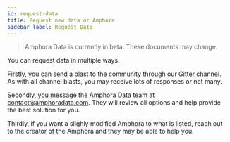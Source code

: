 ```yaml
---
id: request-data
title: Request new data or Amphora
sidebar_label: Request Data
---
```


> Amphora Data is currently in beta. These documents may change.

You can request data in multiple ways.

Firstly, you can send a blast to the community through our [Gitter channel](https://gitter.im/amphoradata/community). As with all channel blasts, you may receive lots of responses or not many.

Secondly, you message the Amphora Data team at contact@amphoradata.com. They will review all options and help provide the best solution for you.

Thirdly, if you want a slighly modified Amphora to what is listed, reach out to the creator of the Amphora and they may be able to help you.

